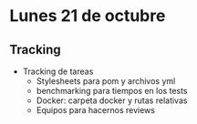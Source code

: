 # Lunes 21 de octubre
## Tracking

- Tracking de tareas
  - Stylesheets para pom y archivos yml
  - benchmarking para tiempos en los tests
  - Docker: carpeta docker y rutas relativas
  - Equipos para hacernos reviews
